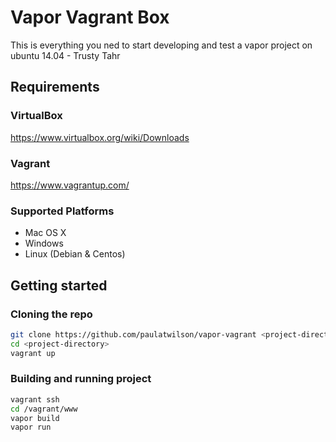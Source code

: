 # Vapor Vagrant Box
This is everything you ned to start developing and test a vapor project on ubuntu 14.04 - Trusty Tahr
## Requirements
### VirtualBox
https://www.virtualbox.org/wiki/Downloads
### Vagrant
https://www.vagrantup.com/
### Supported Platforms
* Mac OS X
* Windows
* Linux (Debian & Centos)


## Getting started

### Cloning the repo
```sh
git clone https://github.com/paulatwilson/vapor-vagrant <project-directory>
cd <project-directory>
vagrant up
```

### Building and running project

```sh
vagrant ssh
cd /vagrant/www
vapor build
vapor run
```
